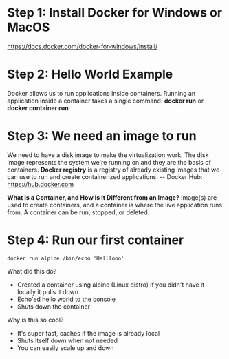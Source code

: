 # Step 1: Install Docker for Windows or MacOS

https://docs.docker.com/docker-for-windows/install/

# Step 2: Hello World Example

Docker allows us to run applications inside containers. Running an application inside a container takes a single command: **docker run** or **docker container run**

# Step 3: We need an image to run

We need to have a disk image to make the virtualization work. The disk image represents the system we're running on and they are the basis of containers. **Docker registry** is a registry of already existing images that we can use to run and create containerized applications. -- Docker Hub: https://hub.docker.com

**What Is a Container, and How Is It Different from an Image?**
Image(s) are used to create containers, and a container is where the live application runs from. A container can be run, stopped, or deleted.

# Step 4: Run our first container

```
docker run alpine /bin/echo 'Helllooo'
```

What did this do?

- Created a container using alpine (Linux distro) if you didn't have it locally it pulls it down
- Echo'ed hello world to the console
- Shuts down the container

Why is this so cool?

- It's super fast, caches if the image is already local
- Shuts itself down when not needed
- You can easily scale up and down
